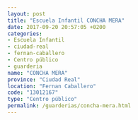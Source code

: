 ```yaml
---
layout: post
title: "Escuela Infantil CONCHA MERA"
date: 2017-09-20 20:57:05 +0200
categories:
- Escuela Infantil
- ciudad-real
- fernan-caballero
- Centro público
- guarderia
name: "CONCHA MERA"
province: "Ciudad Real"
location: "Fernan Caballero"
code: "13012167"
type: "Centro público"
permalink: /guarderias/concha-mera.html
---
```

